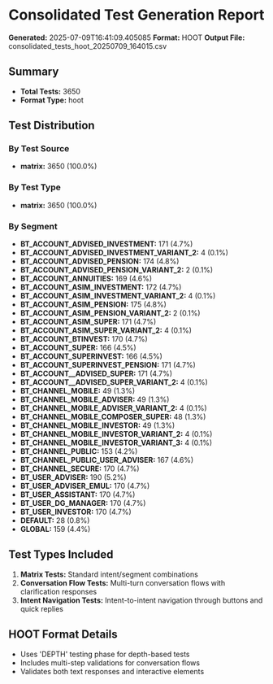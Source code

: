 # Consolidated Test Generation Report

**Generated:** 2025-07-09T16:41:09.405085
**Format:** HOOT
**Output File:** consolidated_tests_hoot_20250709_164015.csv

## Summary

- **Total Tests:** 3650
- **Format Type:** hoot

## Test Distribution

### By Test Source

- **matrix:** 3650 (100.0%)

### By Test Type

- **matrix:** 3650 (100.0%)

### By Segment

- **BT_ACCOUNT_ADVISED_INVESTMENT:** 171 (4.7%)
- **BT_ACCOUNT_ADVISED_INVESTMENT_VARIANT_2:** 4 (0.1%)
- **BT_ACCOUNT_ADVISED_PENSION:** 174 (4.8%)
- **BT_ACCOUNT_ADVISED_PENSION_VARIANT_2:** 2 (0.1%)
- **BT_ACCOUNT_ANNUITIES:** 169 (4.6%)
- **BT_ACCOUNT_ASIM_INVESTMENT:** 172 (4.7%)
- **BT_ACCOUNT_ASIM_INVESTMENT_VARIANT_2:** 4 (0.1%)
- **BT_ACCOUNT_ASIM_PENSION:** 175 (4.8%)
- **BT_ACCOUNT_ASIM_PENSION_VARIANT_2:** 2 (0.1%)
- **BT_ACCOUNT_ASIM_SUPER:** 171 (4.7%)
- **BT_ACCOUNT_ASIM_SUPER_VARIANT_2:** 4 (0.1%)
- **BT_ACCOUNT_BTINVEST:** 170 (4.7%)
- **BT_ACCOUNT_SUPER:** 166 (4.5%)
- **BT_ACCOUNT_SUPERINVEST:** 166 (4.5%)
- **BT_ACCOUNT_SUPERINVEST_PENSION:** 171 (4.7%)
- **BT_ACCOUNT__ADVISED_SUPER:** 171 (4.7%)
- **BT_ACCOUNT__ADVISED_SUPER_VARIANT_2:** 4 (0.1%)
- **BT_CHANNEL_MOBILE:** 49 (1.3%)
- **BT_CHANNEL_MOBILE_ADVISER:** 49 (1.3%)
- **BT_CHANNEL_MOBILE_ADVISER_VARIANT_2:** 4 (0.1%)
- **BT_CHANNEL_MOBILE_COMPOSER_SUPER:** 48 (1.3%)
- **BT_CHANNEL_MOBILE_INVESTOR:** 49 (1.3%)
- **BT_CHANNEL_MOBILE_INVESTOR_VARIANT_2:** 4 (0.1%)
- **BT_CHANNEL_MOBILE_INVESTOR_VARIANT_3:** 4 (0.1%)
- **BT_CHANNEL_PUBLIC:** 153 (4.2%)
- **BT_CHANNEL_PUBLIC_USER_ADVISER:** 167 (4.6%)
- **BT_CHANNEL_SECURE:** 170 (4.7%)
- **BT_USER_ADVISER:** 190 (5.2%)
- **BT_USER_ADVISER_EMUL:** 170 (4.7%)
- **BT_USER_ASSISTANT:** 170 (4.7%)
- **BT_USER_DG_MANAGER:** 170 (4.7%)
- **BT_USER_INVESTOR:** 170 (4.7%)
- **DEFAULT:** 28 (0.8%)
- **GLOBAL:** 159 (4.4%)

## Test Types Included

1. **Matrix Tests:** Standard intent/segment combinations
2. **Conversation Flow Tests:** Multi-turn conversation flows with clarification responses
3. **Intent Navigation Tests:** Intent-to-intent navigation through buttons and quick replies

## HOOT Format Details

- Uses 'DEPTH' testing phase for depth-based tests
- Includes multi-step validations for conversation flows
- Validates both text responses and interactive elements
